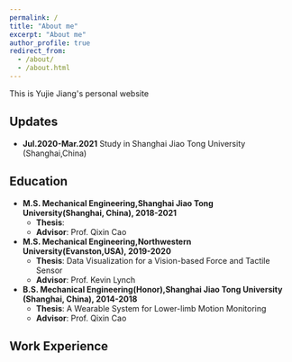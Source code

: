 ```yaml
---
permalink: /
title: "About me"
excerpt: "About me"
author_profile: true
redirect_from: 
  - /about/
  - /about.html
---
```


This is Yujie Jiang's personal website

Updates
------
- **Jul.2020-Mar.2021** Study in Shanghai Jiao Tong University (Shanghai,China)

Education
------
- **M.S. Mechanical Engineering,Shanghai Jiao Tong University(Shanghai, China), 2018-2021**  
  - **Thesis**: 
  - **Advisor**: Prof. Qixin Cao
- **M.S. Mechanical Engineering,Northwestern University(Evanston,USA), 2019-2020**  
  - **Thesis**: Data Visualization for a Vision-based Force and Tactile Sensor
  - **Advisor**: Prof. Kevin Lynch
- **B.S. Mechanical Engineering(Honor),Shanghai Jiao Tong University (Shanghai, China), 2014-2018**  
  - **Thesis**: A Wearable System for Lower-limb Motion Monitoring
  - **Advisor**: Prof. Qixin Cao 

Work Experience
------
